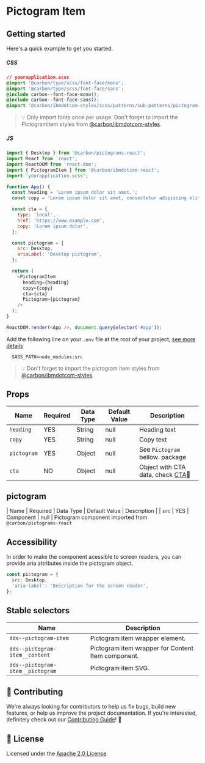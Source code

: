 # Pictogram Item

## Getting started

Here's a quick example to get you started.

##### CSS

```css
// yourapplication.scss
@import '@carbon/type/scss/font-face/mono';
@import '@carbon/type/scss/font-face/sans';
@include carbon--font-face-mono();
@include carbon--font-face-sans();
@import '@carbon/ibmdotcom-styles/scss/patterns/sub-patterns/pictogram-item';
```

> 💡 Only import fonts once per usage. Don't forget to import the PictogramItem
> styles from
> [@carbon/ibmdotcom-styles](https://github.com/carbon-design-system/ibm-dotcom-library/blob/master/packages/styles).

##### JS

```javascript
import { Desktop } from '@carbon/pictograms-react';
import React from 'react';
import ReactDOM from 'react-dom';
import { PictogramItem } from '@carbon/ibmdotcom-react';
import 'yourapplication.scss';

function App() {
  const heading = 'Lorem ipsum dolor sit amet.';
  const copy = 'Lorem ipsum dolor sit amet, consectetur adipiscing elit.';

  const cta = {
    type: 'local',
    href: 'https://www.example.com',
    copy: 'Lorem ipsum dolor',
  };

  const pictogram = {
    src: Desktop,
    ariaLabel: 'Desktop pictogram',
  };

  return (
    <PictogramItem
      heading={heading}
      copy={copy}
      cta={cta}
      Pictogram={pictogram}
    />
  );
}

ReactDOM.render(<App />, document.querySelector('#app'));
```

Add the following line on your `.env` file at the root of your project,
[see more details](https://github.com/carbon-design-system/ibm-dotcom-library/tree/master/packages/styles#usage)

```
  SASS_PATH=node_modules:src
```

> 💡 Don't forget to import the pictogram item styles from
> [@carbon/ibmdotcom-styles](https://github.com/carbon-design-system/ibm-dotcom-library/blob/master/packages/styles).

## Props

| Name        | Required | Data Type | Default Value | Description                                                                                                                                             |
| ----------- | -------- | --------- | ------------- | ------------------------------------------------------------------------------------------------------------------------------------------------------- |
| `heading`   | YES      | String    | null          | Heading text                                                                                                                                            |
| `copy`      | YES      | String    | null          | Copy text                                                                                                                                               |
| `pictogram` | YES      | Object    | null          | See `Pictogram` bellow. package                                                                                                                         |
| `cta`       | NO       | Object    | null          | Object with CTA data, check [CTA](https://github.com/carbon-design-system/ibm-dotcom-library/tree/master/packages/react/src/components/CTA/README.md)👀 |

## pictogram

| Name | Required | Data Type | Default Value | Description | | `src` | YES |
Component | null | Pictogram component imported from `@carbon/pictograms-react`

## Accessibility

In order to make the component acessible to screen readers, you can provide aria
attributes inside the pictogram object.

```javascript
const pictogram = {
  src: Desktop,
  'aria-label': 'Description for the screen reader',
};
```

## Stable selectors

| Name                             | Description                                        |
| -------------------------------- | -------------------------------------------------- |
| `dds--pictogram-item`            | Pictogram item wrapper element.                    |
| `dds--pictogram-item__content`   | Pictogram item wrapper for Content Item component. |
| `dds--pictogram-item__pictogram` | Pictogram item SVG.                                |

## 🙌 Contributing

We're always looking for contributors to help us fix bugs, build new features,
or help us improve the project documentation. If you're interested, definitely
check out our
[Contributing Guide](https://github.com/carbon-design-system/ibm-dotcom-library/blob/master/.github/CONTRIBUTING.md)!
👀

## 📝 License

Licensed under the
[Apache 2.0 License](https://github.com/carbon-design-system/ibm-dotcom-library/blob/master/LICENSE).
